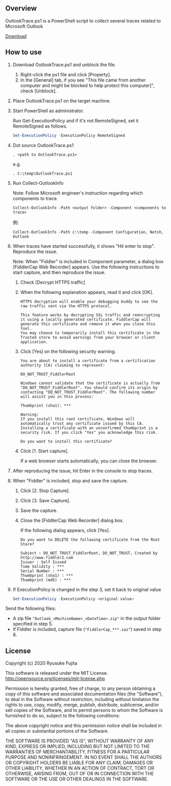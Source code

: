 ﻿## Overview
OutlookTrace.ps1 is a PowerShell script to collect several traces related to Microsoft Outlook

[Download](https://github.com/jpmessaging/OutlookTrace/releases/download/v2020-07-31/OutlookTrace.ps1)

## How to use
1. Download OutlookTrace.ps1 and unblock the file.

    1. Right-click the ps1 file and click [Property].
    2. In the [General] tab, if you see "This file came from another computer and might be blocked to help protect this computer]", check [Unblock].

2. Place OutlookTrace.ps1 on the target machine.
3. Start PowerShell as administrator.

    Run Get-ExecutionPolicy and if it's not RemoteSigned, set it RemoteSigned as follows.

    ```PowerShell
    Set-ExecutionPolicy -ExecutionPolicy RemoteSigned
    ```
       
4. Dot source OutlookTrace.ps1

    ```
    . <path to OutlookTrace.ps1>
    ```

    e.g.
    ```
    . C:\temp\OutlookTrace.ps1
    ```

5. Run Collect-OutlookInfo

    Note: Follow Microsoft engineer's instruction regarding which components to trace.

    ```
    Collect-OutlookInfo -Path <output folder> -Component <components to trace>
    ```

    例:
    ```
    Collect-OutlookInfo -Path c:\temp -Component Configuration, Netsh, Outlook
    ```

6. When traces have started successfully, it shows "Hit enter to stop". Reproduce the issue.
   
    Note: When "Fiddler" is included in Component parameter, a dialog box [FiddlerCap Web Recorder] appears. Use the following instructions to start capture, and then reproduce the issue.

    1. Check [Decrypt HTTPS traffic] 
    2. When the following explanation appears, read it and click [OK].

        ```
        HTTPS decryption will enable your debugging buddy to see the raw traffic sent via the HTTPS protocol. 

        This feature works by decrypting SSL traffic and reencrypting it using a locally generated certificate. FiddlerCap will generate this certificate and remove it when you close this tool.
        You may choose to temporarily install this certificate in the Trusted store to avoid warnings from your browser or client application.
        ```

    3. Click [Yes] on the following security warning.

        ```
        You are about to install a certificate from a certification authority (CA) claiming to represent:

        DO_NOT_TRUST_FiddlerRoot

        Windows cannot validate that the certificate is actually from "DO_NOT_TRUST_FiddlerRoot". You should confirm its origin by contacting "DO_NOT_TRUST_FiddlerRoot". The following number will assist you in this process:

        Thumbprint (sha1): ***

        Warning:
        If you install this root certificate, Windows will automatically trust any certificate issued by this CA. Installing a certificate with an unconfirmed thumbprint is a security risk. If you click "Yes" you acknowledge this risk.

        Do you want to install this certificate?
        ```

    4. Click [1. Start capture].

        If a web browser starts automatically, you can close the browser.

7. After reproducing the issue, hit Enter in the console to stop traces.
8. When "Fiddler" is included, stop and save the capture.

    1. Click [2. Stop Capture].
    2. Click [3. Save Capture].
    3. Save the capture.
    4. Close the [FiddlerCap Web Recorder] dialog box.

        If the following dialog appears, click [Yes].

        ```
        Do you want to DELETE the following certificate from the Root Store?

        Subject : DO_NOT_TRUST_FiddlerRoot, DO_NOT_TRUST, Created by http://www.fiddler2.com
        Issuer : Self Issued
        Time Validity : ***
        Serial Number : ***
        Thumbprint (sha1) : ***
        Thumbprint (md5) : ***
        ```

9. If ExecutionPolicy is changed in the step 3, set it back to original value

    ```PowerShell
    Set-ExecutionPolicy -ExecutionPolicy <original value>
    ```
    
Send the following files:

- A zip file `"Outlook_<MachineName>_<DateTime>.zip"` in the output folder specified in step 5.
- If Fiddler is included, capture file (`"FiddlerCap_***.saz"`) saved in step 8.


## License
Copyright (c) 2020 Ryusuke Fujita

This software is released under the MIT License.  
http://opensource.org/licenses/mit-license.php

Permission is hereby granted, free of charge, to any person obtaining a copy of this software and associated documentation files (the "Software"), to deal in the Software without restriction, including without limitation the rights to use, copy, modify, merge, publish, distribute, sublicense, and/or sell copies of the Software, and to permit persons to whom the Software is furnished to do so, subject to the following conditions:

The above copyright notice and this permission notice shall be included in all copies or substantial portions of the Software.

THE SOFTWARE IS PROVIDED "AS IS", WITHOUT WARRANTY OF ANY KIND, EXPRESS OR IMPLIED, INCLUDING BUT NOT LIMITED TO THE WARRANTIES OF MERCHANTABILITY, FITNESS FOR A PARTICULAR PURPOSE AND NONINFRINGEMENT. IN NO EVENT SHALL THE AUTHORS OR COPYRIGHT HOLDERS BE LIABLE FOR ANY CLAIM, DAMAGES OR OTHER LIABILITY, WHETHER IN AN ACTION OF CONTRACT, TORT OR OTHERWISE, ARISING FROM, OUT OF OR IN CONNECTION WITH THE SOFTWARE OR THE USE OR OTHER DEALINGS IN THE SOFTWARE.


